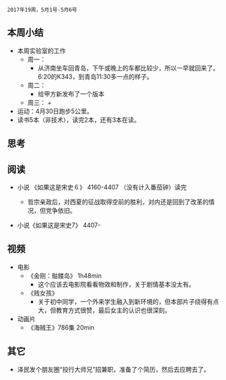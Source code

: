 	2017年19周，5月1号-5月6号

##  本周小结
+ 本周实验室的工作
	+ 周一：
		+ 从济南坐车回青岛，下午或晚上的车都比较少，所以一早就回来了。6:20的K343，到青岛11:30多一点的样子。
	+ 周二：
		+ 给甲方新发布了一个版本
	+ 周三：
		+  
+ 运动：4月30日跑步5公里。
+ 读书5本（非技术），读完2本，还有3本在读。

##  思考


##  阅读
+ 小说 《如果这是宋史６》 4160-4407 （没有计入番茄钟）读完
	+ 哲宗亲政后，对西夏的征战取得空前的胜利，对内还是回到了改革的情况，但党争依旧。

+ 小说《如果这是宋史7》 4407-

##  视频
+ 电影  
	+ 《金刚：骷髅岛》 1h48min
		+ 这个应该去电影院看看物效和制作，关于剧情基本没太有。
	+ 《贱女孩》
		+ 关于初中同学，一个外来学生融入到新环境的，但本部片子绕得有点大，但教育方式很赞，最后女主的认识也很深刻。
+ 动画片
	+ 《海贼王》786集 20min

##  其它
+ 泽民发个朋友圈“投行大师兄”招兼职，准备了个简历，然后去应聘去了。